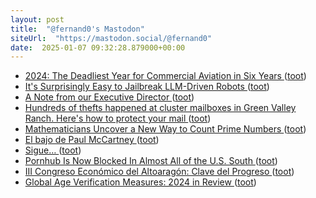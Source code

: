 ```yaml
---
layout: post
title:  "@fernand0's Mastodon"
siteUrl:  "https://mastodon.social/@fernand0"
date:  2025-01-07 09:32:28.879000+00:00
---
```

*  [2024: The Deadliest Year for Commercial Aviation in Six Years ](https://aeroxplorer.com/articles/2024-the-deadliest-year-for-commercial-aviation-in-six-years.ph) ([toot](https://mastodon.social/@fernand0/113786378575953027))
*  [It's Surprisingly Easy to Jailbreak LLM-Driven Robots ](https://spectrum.ieee.org/jailbreak-ll) ([toot](https://mastodon.social/@fernand0/113785361428052485))
*  [A Note from our Executive Director ](https://letsencrypt.org/2024/12/11/eoy-letter-2024) ([toot](https://mastodon.social/@fernand0/113784778809154344))
*  [Hundreds of thefts happened at cluster mailboxes in Green Valley Ranch. Here's how to protect your mail ](https://www.denver7.com/news/investigations/thieves-target-cluster-mailboxes-in-denvers-green-valley-ranch-north-neighborhoo) ([toot](https://mastodon.social/@fernand0/113782833327556083))
*  [Mathematicians Uncover a New Way to Count Prime Numbers ](https://www.quantamagazine.org/mathematicians-uncover-a-new-way-to-count-prime-numbers-20241211) ([toot](https://mastodon.social/@fernand0/113782615600526021))
*  [El bajo de Paul McCartney ](https://www.flickr.com/photos/fernand0/54230362229) ([toot](https://mastodon.social/@fernand0/113782523868305738))
*  [Sigue… ](https://avecesunafoto.wordpress.com/2025/01/06/sigue-2) ([toot](https://mastodon.social/@fernand0/113782490265563311))
*  [Pornhub Is Now Blocked In Almost All of the U.S. South ](https://www.404media.co/pornhub-is-now-blocked-in-almost-all-of-the-u-s-south) ([toot](https://mastodon.social/@fernand0/113782257957590702))
*  [III Congreso Económico del Altoaragón: Clave del Progreso  ](https://ceoecepymehuesca.es/iii-congreso-economico-del-altoaragon/) ([toot](https://mastodon.social/@fernand0/113782147479983279))
*  [Global Age Verification Measures: 2024 in Review ](https://www.eff.org/deeplinks/2024/12/global-age-verification-measures-2024-year-revie) ([toot](https://mastodon.social/@fernand0/113781315249819932))

